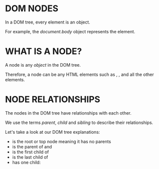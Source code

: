 # DOM NODES
In a DOM tree, every element is an object.

For example, the *document.body* object represents the *<body>* element.

# WHAT IS A NODE?
A node is any *object* in the DOM tree.

Therefore, a node can be any HTML elements such as <html>, <body>, <head> and all the other elements.

# NODE RELATIONSHIPS
The nodes in the DOM tree have relationships with each other.
 
We use the terms *parent*, *child* and *sibling* to describe their relationships.

Let's take a look at our DOM tree explanations:

* <html> is the root or top node meaning it has no parents

* <html> is the parent of <head> and <body>

* <head> is the first child of <html>

* <body> is the last child of <html>

* <head> has one child: <title>

* <body> has two children: <h1> and <p>

* <h1> is the first child of <body>

* <p> is the last child of <body>

* <head> and <body> are siblings

* <h1> and <p> are siblings.

Even the text inside the elements are considered as nodes, they are called *text nodes*.

Therefore:

* "The Title" is a child of <title>

* "A Header" is a child of <h1>

* "A Paragraph" is a child of <p>

# EVERYTHING IS A NODE
In a Document Object Model tree, everything is a node.

As you know, elements are nodes.

Additionally, *text*, *attributes* and even *comments* are considered as *nodes*.